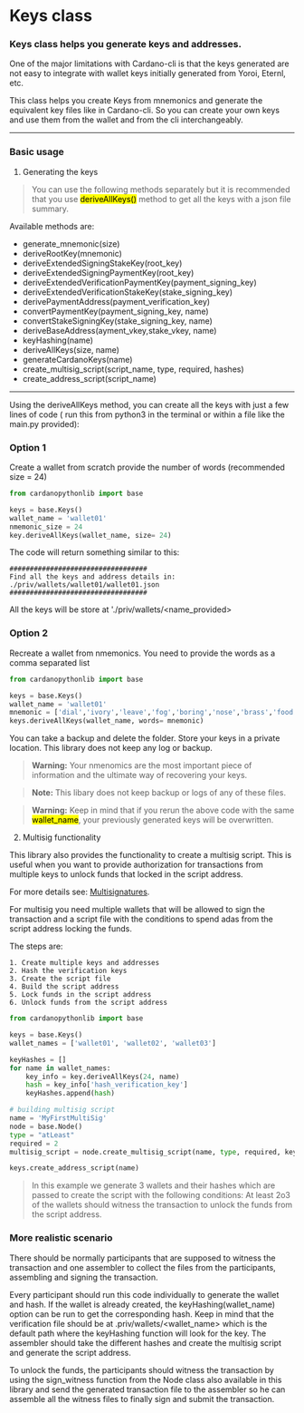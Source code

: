# Keys class 

### Keys class helps you generate keys and addresses.
One of the major limitations with Cardano-cli is that the keys generated are not easy to integrate with wallet keys initially generated from Yoroi, Eternl, etc.

This class helps you create Keys from mnemonics and generate the equivalent key files like in Cardano-cli. So you can create your own keys and use them from the wallet and from the cli interchangeably.

***

### Basic usage

1. Generating the keys

> You can use the following methods separately but it is recommended that you use <mark>deriveAllKeys()</mark> method to get all the keys with a json file summary. 

Available methods are:

- generate_mnemonic(size)
- deriveRootKey(mnemonic)
- deriveExtendedSigningStakeKey(root_key)
- deriveExtendedSigningPaymentKey(root_key)
- deriveExtendedVerificationPaymentKey(payment_signing_key)
- deriveExtendedVerificationStakeKey(stake_signing_key)
- derivePaymentAddress(payment_verification_key)
- convertPaymentKey(payment_signing_key, name)
- convertStakeSigningKey(stake_signing_key, name)
- deriveBaseAddress(ayment_vkey,stake_vkey, name)
- keyHashing(name)
- deriveAllKeys(size, name)
- generateCardanoKeys(name)
- create_multisig_script(script_name, type, required, hashes)
- create_address_script(script_name)

***

Using the deriveAllKeys method, you can create all the keys with just a few lines of code ( run this from python3 in the terminal or within a file like the main.py provided): 

### Option 1

Create a wallet from scratch provide the number of words (recommended size = 24)

```python
from cardanopythonlib import base

keys = base.Keys()
wallet_name = 'wallet01'
nmemonic_size = 24
key.deriveAllKeys(wallet_name, size= 24)
```
The code will return something similar to this:

    ##################################
    Find all the keys and address details in: ./priv/wallets/wallet01/wallet01.json
    ##################################

All the keys will be store at './priv/wallets/<name_provided>

### Option 2

Recreate a wallet from nmemonics. You need to provide the words as a comma separated list

```python
from cardanopythonlib import base

keys = base.Keys()
wallet_name = 'wallet01'
mnemonic = ['dial','ivory','leave','fog','boring','nose','brass','food','kitchen','example','fame','expire','apart','game','pipe','ship','excite','sponsor','bread','place','beach','raven','prevent','stem']
keys.deriveAllKeys(wallet_name, words= mnemonic)
```

You can take a backup and delete the folder. Store your keys in a private location. This library does not keep any log or backup.

>**Warning:** Your nmenomics are the most important piece of information and the ultimate way of recovering your keys.

>**Note:** This libary does not keep backup or logs of any of these files.

>**Warning:** Keep in mind that if you rerun the above code with the same <mark>wallet_name</mark>, your previously generated keys will be overwritten.  


2. Multisig functionality

This library also provides the functionality to create a multisig script. This is useful when you want to provide authorization for transactions from multiple keys to unlock funds that locked in the script address.

For more details see: [Multisignatures](https://github.com/input-output-hk/cardano-node/blob/c6b574229f76627a058a7e559599d2fc3f40575d/doc/reference/simple-scripts.md).

For multisig you need multiple wallets that will be allowed to sign the transaction and a script file with the conditions to spend adas from the script address locking the funds. 

The steps are:

    1. Create multiple keys and addresses
    2. Hash the verification keys
    3. Create the script file
    4. Build the script address
    5. Lock funds in the script address
    6. Unlock funds from the script address

```python
from cardanopythonlib import base

keys = base.Keys()
wallet_names = ['wallet01', 'wallet02', 'wallet03']

keyHashes = []
for name in wallet_names:
    key_info = key.deriveAllKeys(24, name)
    hash = key_info['hash_verification_key']
    keyHashes.append(hash)

# building multisig script
name = 'MyFirstMultiSig'
node = base.Node()
type = "atLeast"
required = 2
multisig_script = node.create_multisig_script(name, type, required, keyHashes)

keys.create_address_script(name)
```

> In this example we generate 3 wallets and their hashes which are passed to create the script with the following conditions: At least 2o3 of the wallets should witness the transaction to unlock the funds from the script address.

### More realistic scenario

There should be normally participants that are supposed to witness the transaction and one assembler to collect the files from the participants, assembling and signing the transaction.

Every participant should run this code individually to generate the wallet and hash. If the wallet is already created, the keyHashing(wallet_name) option can be run to get the corresponding hash. Keep in mind that the verification file should be at .priv/wallets/<wallet_name> which is the default path where the keyHashing function will look for the key. The assembler should take the different hashes and create the multisig script and generate the script address.

To unlock the funds, the participants should witness the transaction by using the sign_witness function from the Node class also available in this library and send the generated transaction file to the assembler so he can assemble all the witness files to finally sign and submit the transaction. 
